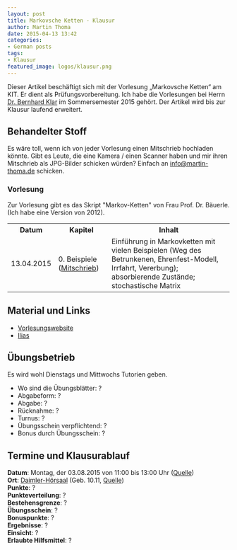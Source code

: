 ```yaml
---
layout: post
title: Markovsche Ketten - Klausur
author: Martin Thoma
date: 2015-04-13 13:42
categories:
- German posts
tags:
- Klausur
featured_image: logos/klausur.png
---
```

<div class="info">Dieser Artikel beschäftigt sich mit der Vorlesung &bdquo;Markovsche Ketten&ldquo; am KIT. Er dient als Prüfungsvorbereitung. Ich habe die Vorlesungen bei Herrn <a href="http://www.math.kit.edu/stoch/~klar/de">Dr. Bernhard Klar</a> im Sommersemester 2015 gehört. Der Artikel wird bis zur Klausur laufend erweitert.</div>

## Behandelter Stoff

Es wäre toll, wenn ich von jeder Vorlesung einen Mitschrieb hochladen könnte.
Gibt es Leute, die eine Kamera / einen Scanner haben und mir ihren Mitschrieb
als JPG-Bilder schicken würden? Einfach an info@martin-thoma.de schicken.

### Vorlesung

Zur Vorlesung gibt es das Skript "Markov-Ketten" von Frau Prof. Dr. Bäuerle.
(Ich habe eine Version von 2012).

<table>
<tr>
    <th>Datum</th>
    <th>Kapitel</th>
    <th>Inhalt</th>
</tr>
<tr>
<td>13.04.2015</td>
<td>0. Beispiele (<a href="http://martin-thoma.com/pdf/markovketten-2015-04-13.pdf">Mitschrieb</a>)</td>
<td>Einführung in Markovketten mit vielen Beispielen (Weg des Betrunkenen, Ehrenfest-Modell, Irrfahrt, Vererbung); absorbierende Zustände; stochastische Matrix</td>
</tr>
</table>

## Material und Links

* [Vorlesungswebsite](http://www.math.kit.edu/stoch/lehre/mk2015s/de)
* [Ilias](https://ilias.studium.kit.edu/ilias.php?ref_id=411041&cmd=return&cmdClass=ilrepositorygui&cmdNode=ed&baseClass=ilRepositoryGUI&redirectSource=ilobjcoursegui&cmdMode=)

## Übungsbetrieb

Es wird wohl Dienstags und Mittwochs Tutorien geben.

* Wo sind die Übungsblätter: ?
* Abgabeform: ?
* Abgabe: ?
* Rücknahme: ?
* Turnus: ?
* Übungsschein verpflichtend: ?
* Bonus durch Übungsschein: ?

## Termine und Klausurablauf

**Datum**: Montag, der 03.08.2015 von 11:00 bis 13:00 Uhr ([Quelle](http://www.math.kit.edu/stoch/lehre/mk2015s/event/mk-klausur/))<br/>
**Ort**: [Daimler-Hörsaal](http://www.kithub.de/map/2086) (Geb. 10.11, [Quelle](http://www.math.kit.edu/stoch/lehre/mk2015s/event/mk-klausur/))<br/>
**Punkte**: ?<br/>
**Punkteverteilung**: ?<br/>
**Bestehensgrenze**: ?<br/>
**Übungsschein**: ?<br/>
**Bonuspunkte**: ?<br/>
**Ergebnisse**: ?<br/>
**Einsicht**: ?<br/>
**Erlaubte Hilfsmittel**: ?
